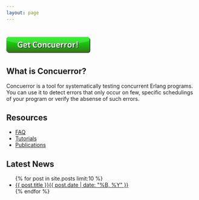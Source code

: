 ```yaml
---
layout: page
---
```


<h1 class="download-link"><a href="./download"><img src="./images/button.png" alt="Get Concuerror!"></a></h1>

What is Concuerror?
-------------------

Concuerror is a tool for systematically testing concurrent Erlang programs. You can use it to detect errors that only occur on few, specific schedulings of your program or verify the absense of such errors.

Resources
---------

* [FAQ](./faq)
* [Tutorials](./tutorials)
* [Publications](./publications)

Latest News
-----------

<ul class="post-list">
{% for post in site.posts limit:10 %} 
  <li><article><a href="{{ post.url }}">{{ post.title }}<span class="entry-date"><time datetime="{{ post.date | date_to_xmlschema }}">{{ post.date | date: "%B, %Y" }}</time></span></a></article></li>
{% endfor %}
</ul>
